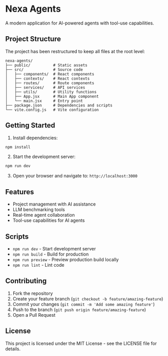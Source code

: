 # Nexa Agents

A modern application for AI-powered agents with tool-use capabilities.

## Project Structure

The project has been restructured to keep all files at the root level:

```
nexa-agents/
├── public/          # Static assets
├── src/             # Source code
│   ├── components/  # React components
│   ├── contexts/    # React contexts
│   ├── routes/      # Route components
│   ├── services/    # API services
│   ├── utils/       # Utility functions
│   ├── App.jsx      # Main App component
│   └── main.jsx     # Entry point
├── package.json     # Dependencies and scripts
└── vite.config.js   # Vite configuration
```

## Getting Started

1. Install dependencies:

```bash
npm install
```

2. Start the development server:

```bash
npm run dev
```

3. Open your browser and navigate to: `http://localhost:3000`

## Features

- Project management with AI assistance
- LLM benchmarking tools
- Real-time agent collaboration
- Tool-use capabilities for AI agents

## Scripts

- `npm run dev` - Start development server
- `npm run build` - Build for production
- `npm run preview` - Preview production build locally
- `npm run lint` - Lint code

## Contributing

1. Fork the repository
2. Create your feature branch (`git checkout -b feature/amazing-feature`)
3. Commit your changes (`git commit -m 'Add some amazing feature'`)
4. Push to the branch (`git push origin feature/amazing-feature`)
5. Open a Pull Request

## License

This project is licensed under the MIT License - see the LICENSE file for details.
